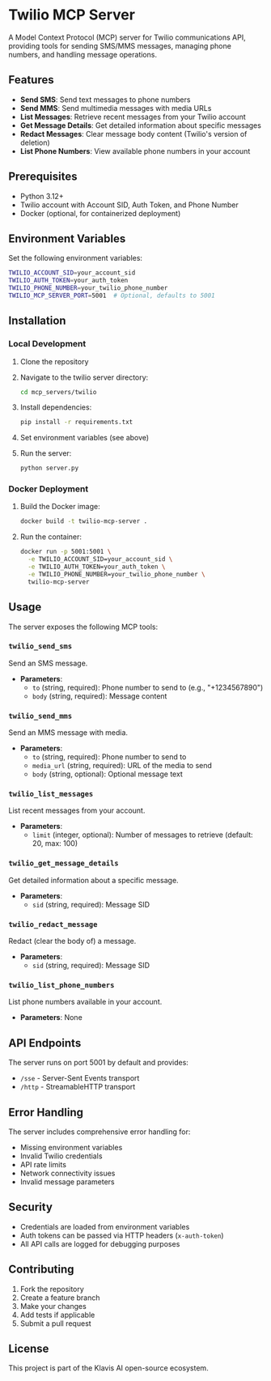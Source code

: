# Twilio MCP Server

A Model Context Protocol (MCP) server for Twilio communications API, providing tools for sending SMS/MMS messages, managing phone numbers, and handling message operations.

## Features

- **Send SMS**: Send text messages to phone numbers
- **Send MMS**: Send multimedia messages with media URLs
- **List Messages**: Retrieve recent messages from your Twilio account
- **Get Message Details**: Get detailed information about specific messages
- **Redact Messages**: Clear message body content (Twilio's version of deletion)
- **List Phone Numbers**: View available phone numbers in your account

## Prerequisites

- Python 3.12+
- Twilio account with Account SID, Auth Token, and Phone Number
- Docker (optional, for containerized deployment)

## Environment Variables

Set the following environment variables:

```bash
TWILIO_ACCOUNT_SID=your_account_sid
TWILIO_AUTH_TOKEN=your_auth_token
TWILIO_PHONE_NUMBER=your_twilio_phone_number
TWILIO_MCP_SERVER_PORT=5001  # Optional, defaults to 5001
```

## Installation

### Local Development

1. Clone the repository
2. Navigate to the twilio server directory:
   ```bash
   cd mcp_servers/twilio
   ```

3. Install dependencies:
   ```bash
   pip install -r requirements.txt
   ```

4. Set environment variables (see above)

5. Run the server:
   ```bash
   python server.py
   ```

### Docker Deployment

1. Build the Docker image:
   ```bash
   docker build -t twilio-mcp-server .
   ```

2. Run the container:
   ```bash
   docker run -p 5001:5001 \
     -e TWILIO_ACCOUNT_SID=your_account_sid \
     -e TWILIO_AUTH_TOKEN=your_auth_token \
     -e TWILIO_PHONE_NUMBER=your_twilio_phone_number \
     twilio-mcp-server
   ```

## Usage

The server exposes the following MCP tools:

### `twilio_send_sms`
Send an SMS message.
- **Parameters**:
  - `to` (string, required): Phone number to send to (e.g., "+1234567890")
  - `body` (string, required): Message content

### `twilio_send_mms`
Send an MMS message with media.
- **Parameters**:
  - `to` (string, required): Phone number to send to
  - `media_url` (string, required): URL of the media to send
  - `body` (string, optional): Optional message text

### `twilio_list_messages`
List recent messages from your account.
- **Parameters**:
  - `limit` (integer, optional): Number of messages to retrieve (default: 20, max: 100)

### `twilio_get_message_details`
Get detailed information about a specific message.
- **Parameters**:
  - `sid` (string, required): Message SID

### `twilio_redact_message`
Redact (clear the body of) a message.
- **Parameters**:
  - `sid` (string, required): Message SID

### `twilio_list_phone_numbers`
List phone numbers available in your account.
- **Parameters**: None

## API Endpoints

The server runs on port 5001 by default and provides:

- `/sse` - Server-Sent Events transport
- `/http` - StreamableHTTP transport

## Error Handling

The server includes comprehensive error handling for:
- Missing environment variables
- Invalid Twilio credentials
- API rate limits
- Network connectivity issues
- Invalid message parameters

## Security

- Credentials are loaded from environment variables
- Auth tokens can be passed via HTTP headers (`x-auth-token`)
- All API calls are logged for debugging purposes

## Contributing

1. Fork the repository
2. Create a feature branch
3. Make your changes
4. Add tests if applicable
5. Submit a pull request

## License

This project is part of the Klavis AI open-source ecosystem. 